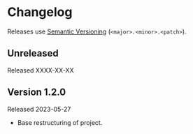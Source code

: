 # Changelog

Releases use [Semantic Versioning](https://semver.org/) (`<major>.<minor>.<patch>`).

## Unreleased

Released XXXX-XX-XX

## Version 1.2.0

Released 2023-05-27

- Base restructuring of project.
